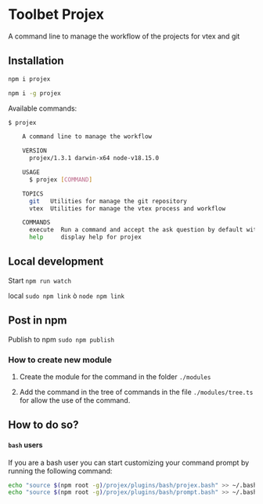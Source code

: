 # Toolbet Projex

A command line to manage the workflow of the projects for vtex and git

## Installation

```bash
npm i projex

npm i -g projex
```

Available commands:

```bash
$ projex

    A command line to manage the workflow

    VERSION
      projex/1.3.1 darwin-x64 node-v18.15.0

    USAGE
      $ projex [COMMAND]

    TOPICS
      git   Utilities for manage the git repository
      vtex  Utilities for manage the vtex process and workflow

    COMMANDS
      execute  Run a command and accept the ask question by default with yes "y"
      help     display help for projex

```

## Local development

Start `npm run watch`

local `sudo npm link` ò `node npm link`

## Post in npm

Publish to npm `sudo npm publish`

### How to create new module

1. Create the module for the command in the folder `./modules`

2. Add the command in the tree of commands in the file `./modules/tree.ts` for allow the use of the command.

## How to do so?

#### `bash` users

If you are a bash user you can start customizing your command prompt by running the following command:

```sh
echo "source $(npm root -g)/projex/plugins/bash/projex.bash" >> ~/.bashrc
echo "source $(npm root -g)/projex/plugins/bash/prompt.bash" >> ~/.bashrc
```
